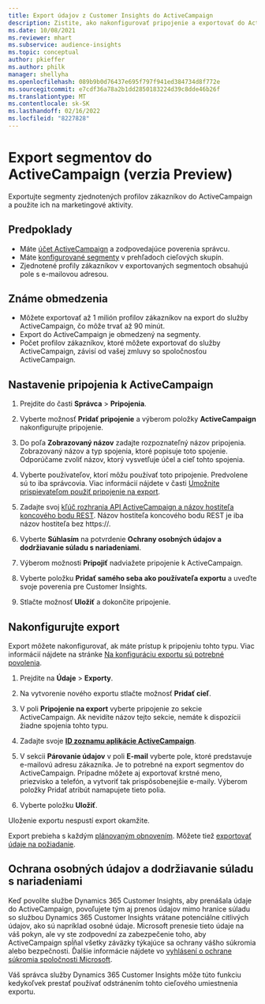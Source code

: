 ```yaml
---
title: Export údajov z Customer Insights do ActiveCampaign
description: Zistite, ako nakonfigurovať pripojenie a exportovať do ActiveCampaign.
ms.date: 10/08/2021
ms.reviewer: mhart
ms.subservice: audience-insights
ms.topic: conceptual
author: pkieffer
ms.author: philk
manager: shellyha
ms.openlocfilehash: 089b9b0d76437e695f797f941ed384734d8f772e
ms.sourcegitcommit: e7cdf36a78a2b1dd2850183224d39c8dde46b26f
ms.translationtype: MT
ms.contentlocale: sk-SK
ms.lasthandoff: 02/16/2022
ms.locfileid: "8227828"
---
```

# <a name="export-segments-to-activecampaign-preview"></a>Export segmentov do ActiveCampaign (verzia Preview)

Exportujte segmenty zjednotených profilov zákazníkov do ActiveCampaign a použite ich na marketingové aktivity.

## <a name="prerequisites"></a>Predpoklady

-   Máte [účet ActiveCampaign](https://www.activecampaign.com/) a zodpovedajúce poverenia správcu.
-   Máte [konfigurované segmenty](segments.md) v prehľadoch cieľových skupín.
-   Zjednotené profily zákazníkov v exportovaných segmentoch obsahujú pole s e-mailovou adresou.

## <a name="known-limitations"></a>Známe obmedzenia

- Môžete exportovať až 1 milión profilov zákazníkov na export do služby ActiveCampaign, čo môže trvať až 90 minút.
- Export do ActiveCampaign je obmedzený na segmenty.
- Počet profilov zákazníkov, ktoré môžete exportovať do služby ActiveCampaign, závisí od vašej zmluvy so spoločnosťou ActiveCampaign.

## <a name="set-up-connection-to-activecampaign"></a>Nastavenie pripojenia k ActiveCampaign

1. Prejdite do časti **Správca** > **Pripojenia**.

1. Vyberte možnosť **Pridať pripojenie** a výberom položky **ActiveCampaign** nakonfigurujte pripojenie.

1. Do poľa **Zobrazovaný názov** zadajte rozpoznateľný názov pripojenia. Zobrazovaný názov a typ spojenia, ktoré popisuje toto spojenie. Odporúčame zvoliť názov, ktorý vysvetľuje účel a cieľ tohto spojenia.

1. Vyberte používateľov, ktorí môžu používať toto pripojenie. Predvolene sú to iba správcovia. Viac informácií nájdete v časti [Umožnite prispievateľom použiť pripojenie na export](connections.md#allow-contributors-to-use-a-connection-for-exports).

1. Zadajte svoj [kľúč rozhrania API ActiveCampaign a názov hostiteľa koncového bodu REST](https://help.activecampaign.com/hc/articles/207317590-Getting-started-with-the-API#how-to-obtain-your-activecampaign-api-url-and-key). Názov hostiteľa koncového bodu REST je iba názov hostiteľa bez https://. 

1. Vyberte **Súhlasím** na potvrdenie **Ochrany osobných údajov a dodržiavanie súladu s nariadeniami**.

1. Výberom možnosti **Pripojiť** nadviažete pripojenie k ActiveCampaign.

1. Vyberte položku **Pridať samého seba ako používateľa exportu** a uveďte svoje poverenia pre Customer Insights.

1. Stlačte možnosť **Uložiť** a dokončite pripojenie.

## <a name="configure-an-export"></a>Nakonfigurujte export

Export môžete nakonfigurovať, ak máte prístup k pripojeniu tohto typu. Viac informácií nájdete na stránke [Na konfiguráciu exportu sú potrebné povolenia](export-destinations.md#set-up-a-new-export).

1. Prejdite na **Údaje** > **Exporty**.

1. Na vytvorenie nového exportu stlačte možnosť **Pridať cieľ**.

1. V poli **Pripojenie na export** vyberte pripojenie zo sekcie ActiveCampaign. Ak nevidíte názov tejto sekcie, nemáte k dispozícii žiadne spojenia tohto typu.

1. Zadajte svoje [**ID zoznamu aplikácie ActiveCampaign**](https://help.activecampaign.com/hc/articles/360000030559-How-to-create-a-list-in-ActiveCampaign).    

1. V sekcii **Párovanie údajov** v poli **E-mail** vyberte pole, ktoré predstavuje e-mailovú adresu zákazníka. Je to potrebné na export segmentov do ActiveCampaign. Prípadne môžete aj exportovať krstné meno, priezvisko a telefón, a vytvoriť tak prispôsobenejšie e-maily. Výberom položky Pridať atribút namapujete tieto polia.

1. Vyberte položku **Uložiť**.

Uloženie exportu nespustí export okamžite.

Export prebieha s každým [plánovaným obnovením](system.md#schedule-tab). Môžete tiež [exportovať údaje na požiadanie](export-destinations.md#run-exports-on-demand). 


## <a name="data-privacy-and-compliance"></a>Ochrana osobných údajov a dodržiavanie súladu s nariadeniami

Keď povolíte službe Dynamics 365 Customer Insights, aby prenášala údaje do ActiveCampaign, povoľujete tým aj prenos údajov mimo hranice súladu so službou Dynamics 365 Customer Insights vrátane potenciálne citlivých údajov, ako sú napríklad osobné údaje. Microsoft prenesie tieto údaje na váš pokyn, ale vy ste zodpovední za zabezpečenie toho, aby ActiveCampaign spĺňal všetky záväzky týkajúce sa ochrany vášho súkromia alebo bezpečnosti. Ďalšie informácie nájdete vo [vyhlásení o ochrane súkromia spoločnosti Microsoft](https://go.microsoft.com/fwlink/?linkid=396732).

Váš správca služby Dynamics 365 Customer Insights môže túto funkciu kedykoľvek prestať používať odstránením tohto cieľového umiestnenia exportu.
